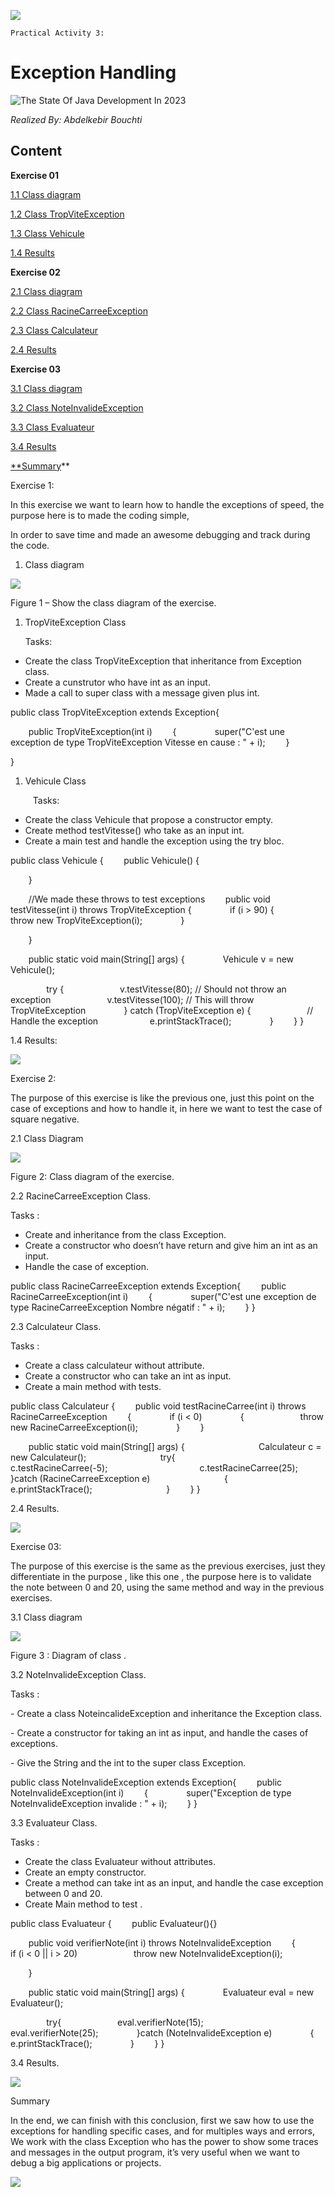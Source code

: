 ![](Hellow/Aspose.Words.8dace732-7011-4d5d-8d52-6e92a187a4e2.001.png)

<a name="_top"></a>`Practical Activity 3:`

# Exception Handling

![The State Of Java Development In 2023](Hellow/Aspose.Words.8dace732-7011-4d5d-8d52-6e92a187a4e2.002.jpeg)

*Realized By:  Abdelkebir Bouchti*



 ## Content

**Exercise 01**

<a name="_1.1_class_diagram:"></a>[1.1 Class diagram](#page3)

[1.2 Class TropViteException](#page4)

[1.3 Class Vehicule ](#vehicule)

[](#vehicule)[1.4 Results ](#page5result)

**Exercise 02**

[2.1 Class diagram](#diagram2)

[2.2 Class RacineCarreeException](#racinecarreeexception)

[2.3 Class Calculateur ](#calculateur)

[2.4 Results](#result2)

**Exercise 03**

[3.1 Class diagram](#diagram3)

[3.2 Class NoteInvalideException ](#noteinvalideexception)

[3.3 Class Evaluateur](#evaluateur)

[3.4 Results](#results3)


[**Summary](#summary)** 






Exercise 1:

In this exercise we want to learn how to handle the exceptions of speed, the purpose here is to made the coding simple,

In order to save time and made an awesome debugging and track during the code.

1. <a name="page3"></a>Class diagram

![](Hellow/Aspose.Words.8dace732-7011-4d5d-8d52-6e92a187a4e2.003.png)

Figure 1 – Show the class diagram of the exercise.



1. <a name="page4"></a>TropViteException Class

   Tasks: 

- Create the class TropViteException that inheritance from Exception class.
- Create a cunstrutor who have int as an input.
- Made a call to super class with a message given plus int. 

public class TropViteException extends  Exception{

`    `public TropViteException(int i)
`    `{
`        `super("C'est une exception de type TropViteException Vitesse en cause : " + i);
`    `}

}

1. <a name="vehicule"></a>Vehicule Class

`     `Tasks:

- Create the class Vehicule that propose a constructor empty.
- Create method testVitesse() who take as an input int.
- Create a main test and handle the exception using the try bloc.

public class Vehicule {
`    `public Vehicule() {

`    `}

`    `//We made these throws to test exceptions
`    `public void testVitesse(int i) throws TropViteException {
`        `if (i > 90) {
`            `throw new TropViteException(i);
`        `}

`    `}

`    `public static void main(String[] args) {
`        `Vehicule v = new Vehicule();

`        `try {
`            `v.testVitesse(80);  // Should not throw an exception
`            `v.testVitesse(100); // This will throw TropViteException
`        `} catch (TropViteException e) {
`            `// Handle the exception
`           `e.printStackTrace();
`        `}
`    `}
}


<a name="page5result"></a>1.4 Results:

![](Hellow/Aspose.Words.8dace732-7011-4d5d-8d52-6e92a187a4e2.004.png)














Exercise 2: 

The purpose of this exercise is like the previous one, just this point on the case of exceptions and how to handle it, in here we want to test the case of square negative.

<a name="diagram2"></a> 2.1 Class Diagram 

![](Hellow/Aspose.Words.8dace732-7011-4d5d-8d52-6e92a187a4e2.005.png)

Figure 2: Class diagram of the exercise.

<a name="racinecarreeexception"></a>2.2  RacineCarreeException Class.

Tasks : 

- Create and inheritance from the class Exception.
- Create a constructor who doesn’t have return and give him an int as an input.
- Handle the case of exception.

public class RacineCarreeException extends Exception{
`    `public RacineCarreeException(int i)
`    `{
`        `super("C'est une exception de type RacineCarreeException Nombre négatif : " + i);
`    `}
}

<a name="calculateur"></a>2.3 Calculateur Class.

Tasks : 

- Create a class calculateur without attribute.
- Create a constructor who can take an int as input.
- Create a main method with tests.

public class Calculateur {
`    `public void testRacineCarree(int i) throws RacineCarreeException
`    `{
`        `if (i < 0)
`        `{
`            `throw new RacineCarreeException(i);
`        `}
`    `}

`    `public static void main(String[] args) {
`                `Calculateur c = new Calculateur();
`                `try{
`                    `c.testRacineCarree(-5);
`                    `c.testRacineCarree(25);
`                `}catch (RacineCarreeException e)
`                `{
`                    `e.printStackTrace();
`                `}
`    `}
}

<a name="result2"></a>2.4 Results.

![](Hellow/Aspose.Words.8dace732-7011-4d5d-8d52-6e92a187a4e2.006.png)


Exercise 03: 

The purpose of this exercise is the same as the previous exercises, just they differentiate in the purpose , like this one , the purpose here is to  validate the note between 0 and 20, using the same method and way in the previous exercises.

<a name="diagram3"></a>3.1 Class diagram

![](Hellow/Aspose.Words.8dace732-7011-4d5d-8d52-6e92a187a4e2.007.png)

Figure 3 : Diagram of class .

3\.2 <a name="noteinvalideexception"></a>NoteInvalideException Class.

Tasks : 

\- Create a class NoteincalideException and inheritance the Exception class.

\- Create a constructor for taking an int as input, and handle the cases of exceptions.

\- Give the String and the int to the super class Exception.

public class NoteInvalideException extends Exception{
`    `public NoteInvalideException(int i)
`    `{
`        `super("Exception de type NoteInvalideException invalide : " + i);
`    `}
}

3\.3 <a name="evaluateur"></a>Evaluateur Class.

Tasks : 

- Create the class Evaluateur without attributes.
- Create an empty constructor.
- Create a method can take int as an input,  and handle the case exception between 0 and 20.
- Create Main method to test .

public class Evaluateur {
`    `public Evaluateur(){}

`    `public void verifierNote(int i) throws NoteInvalideException
`    `{
`        `if (i < 0 || i > 20)
`            `throw new NoteInvalideException(i);

`    `}

`    `public static void main(String[] args) {
`        `Evaluateur eval = new Evaluateur();

`        `try{
`            `eval.verifierNote(15);
`            `eval.verifierNote(25);
`        `}catch (NoteInvalideException e)
`        `{
`            `e.printStackTrace();
`        `}
`    `}
}

3\.4 Resu<a name="results3"></a>lts.

![](Hellow/Aspose.Words.8dace732-7011-4d5d-8d52-6e92a187a4e2.008.png)




<a name="summary"></a>Summary 

In the end, we can finish with this conclusion, first we saw how to use the exceptions for handling specific cases, and for multiples ways and errors, We work with the class Exception who has the power to show some traces and messages in the output program, it’s very useful when we want to debug a big applications or projects.

![](Hellow/Aspose.Words.8dace732-7011-4d5d-8d52-6e92a187a4e2.009.jpeg)


